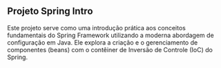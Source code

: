 ## Projeto Spring Intro
Este projeto serve como uma introdução prática aos conceitos fundamentais do Spring Framework utilizando a moderna abordagem de configuração em Java. Ele explora a criação e o gerenciamento de componentes (beans) com o contêiner de Inversão de Controle (IoC) do Spring.
